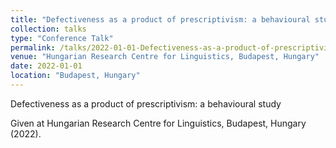 ```yaml
---
title: "Defectiveness as a product of prescriptivism: a behavioural study"
collection: talks
type: "Conference Talk"
permalink: /talks/2022-01-01-Defectiveness-as-a-product-of-prescriptivism-a-beh
venue: "Hungarian Research Centre for Linguistics, Budapest, Hungary"
date: 2022-01-01
location: "Budapest, Hungary"
---
```


Defectiveness as a product of prescriptivism: a behavioural study

Given at Hungarian Research Centre for Linguistics, Budapest, Hungary (2022).
